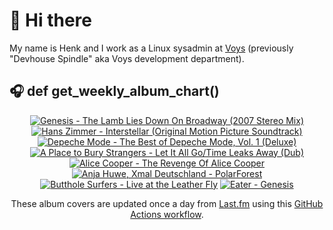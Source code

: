 # 👋 Hi there

My name is Henk and I work as a Linux sysadmin at <a href="https://www.voys.co/about/">Voys</a> (previously "Devhouse Spindle" aka Voys development department).

## 🎧 def get_weekly_album_chart()
<!-- lastfm -->
<p align="center"><a href="https://www.last.fm/music/Genesis/The+Lamb+Lies+Down+On+Broadway+(2007+Stereo+Mix)"><img src="https://lastfm.freetls.fastly.net/i/u/64s/141ef3fdd2dde02ad514b38b7a6c974f.png" title="Genesis - The Lamb Lies Down On Broadway (2007 Stereo Mix)"></a> <a href="https://www.last.fm/music/Hans+Zimmer/Interstellar+(Original+Motion+Picture+Soundtrack)"><img src="https://lastfm.freetls.fastly.net/i/u/64s/b8365c64bec38d1f0d05d9c1367a8cb3.jpg" title="Hans Zimmer - Interstellar (Original Motion Picture Soundtrack)"></a> <a href="https://www.last.fm/music/Depeche+Mode/The+Best+of+Depeche+Mode,+Vol.+1+(Deluxe)"><img src="https://lastfm.freetls.fastly.net/i/u/64s/8ba65b2afc0dc7e478ab22af3c94d8b6.png" title="Depeche Mode - The Best of Depeche Mode, Vol. 1 (Deluxe)"></a> <a href="https://www.last.fm/music/A+Place+to+Bury+Strangers/Let+It+All+Go%2FTime+Leaks+Away+(Dub)"><img src="https://lastfm.freetls.fastly.net/i/u/64s/2a7d49f2bdb76dec8e9fb0e971411d9f.jpg" title="A Place to Bury Strangers - Let It All Go/Time Leaks Away (Dub)"></a> <a href="https://www.last.fm/music/Alice+Cooper/The+Revenge+Of+Alice+Cooper"><img src="https://lastfm.freetls.fastly.net/i/u/64s/34cbb6ba274695eaf55736b9834d7dd7.jpg" title="Alice Cooper - The Revenge Of Alice Cooper"></a> <a href="https://www.last.fm/music/Anja+Huwe,+Xmal+Deutschland/PolarForest"><img src="https://lastfm.freetls.fastly.net/i/u/64s/f5b2d408c7c116ab27b29d82492593be.jpg" title="Anja Huwe, Xmal Deutschland - PolarForest"></a> <a href="https://www.last.fm/music/Butthole+Surfers/Live+at+the+Leather+Fly"><img src="https://lastfm.freetls.fastly.net/i/u/64s/030638308b55b66e77a4d502f7ed74cf.jpg" title="Butthole Surfers - Live at the Leather Fly"></a> <a href="https://www.last.fm/music/Eater/Genesis"><img src="https://lastfm.freetls.fastly.net/i/u/64s/dd226c4fac4a82e043a9798272b04194.jpg" title="Eater - Genesis"></a> </p>

<p align="center">These album covers are updated once a day from <a href="https://www.last.fm/user/hbokh">Last.fm</a> using this <a href="https://github.com/marketplace/actions/lastfm-to-markdown">GitHub Actions workflow</a>.</p>
